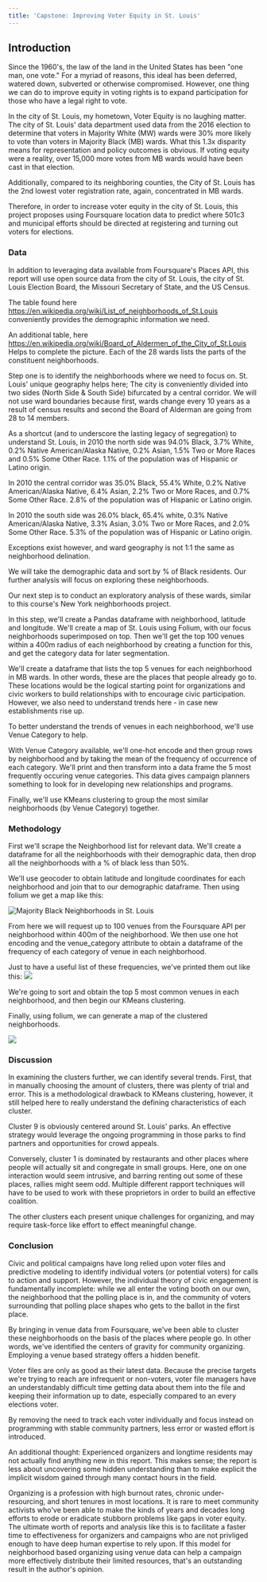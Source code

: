 ```yaml
---
title: 'Capstone: Improving Voter Equity in St. Louis'
---
```


## Introduction
Since the 1960's, the law of the land in the United States has been "one man, one vote." For a myriad of reasons, this ideal has been deferred, watered down, subverted or otherwise compromised. However, one thing we can do to improve equity in voting rights is to expand participation for those who have a legal right to vote.

In the city of St. Louis, my hometown, Voter Equity is no laughing matter. The city of St. Louis' data department used data from the 2016 election to determine that voters in Majority White (MW) wards were 30% more likely to vote than voters in Majority Black (MB) wards. What this 1.3x disparity means for representation and policy outcomes is obvious. If voting equity were a reality, over 15,000 more votes from MB wards would have been cast in that election.

Additionally, compared to its neighboring counties, the City of St. Louis has the 2nd lowest voter registration rate, again, concentrated in MB wards.

Therefore, in order to increase voter equity in the city of St. Louis, this project proposes using Foursquare location data to predict where 501c3 and municipal efforts should be directed at registering and turning out voters for elections.

### Data
In addition to leveraging data available from Foursquare's Places API, this report will use open source data from the city of St. Louis, the city of St. Louis Election Board, the Missouri Secretary of State, and the US Census.

The table found here https://en.wikipedia.org/wiki/List_of_neighborhoods_of_St.Louis conveniently provides the demographic information we need.

An additional table, here https://en.wikipedia.org/wiki/Board_of_Aldermen_of_the_City_of_St.Louis Helps to complete the picture. Each of the 28 wards lists the parts of the constituent neighborhoods.

Step one is to identify the neighborhoods where we need to focus on. St. Louis' unique geography helps here; The city is conveniently divided into two sides (North Side & South Side) bifurcated by a central corridor. We will not use ward boundaries because first, wards change every 10 years as a result of census results and second the Board of Alderman are going from 28 to 14 members.

As a shortcut (and to underscore the lasting legacy of segregation) to understand St. Louis, in 2010 the north side was 94.0% Black, 3.7% White, 0.2% Native American/Alaska Native, 0.2% Asian, 1.5% Two or More Races and 0.5% Some Other Race. 1.1% of the population was of Hispanic or Latino origin.

In 2010 the central corridor was 35.0% Black, 55.4% White, 0.2% Native American/Alaska Native, 6.4% Asian, 2.2% Two or More Races, and 0.7% Some Other Race. 2.8% of the population was of Hispanic or Latino origin.

In 2010 the south side was 26.0% black, 65.4% white, 0.3% Native American/Alaska Native, 3.3% Asian, 3.0% Two or More Races, and 2.0% Some Other Race. 5.3% of the population was of Hispanic or Latino origin.

Exceptions exist however, and ward geography is not 1:1 the same as neighborhood delination.

We will take the demographic data and sort by % of Black residents. Our further analysis will focus on exploring these neighborhoods.

Our next step is to conduct an exploratory analysis of these wards, similar to this course's New York neighborhoods project.

In this step, we'll create a Pandas dataframe with neighborhood, latitude and longitude. We'll create a map of St. Louis using Folium, with our focus neighborhoods superimposed on top. Then we'll get the top 100 venues within a 400m radius of each neighborhood by creating a function for this, and get the category data for later segmentation.

We'll create a dataframe that lists the top 5 venues for each neighborhood in MB wards. In other words, these are the places that people already go to. These locations would be the logical starting point for organizations and civic workers to build relationships with to encourage civic participation. However, we also need to understand trends here - in case new establishments rise up.

To better understand the trends of venues in each neighborhood, we'll use Venue Category to help.

With Venue Category available, we'll one-hot encode and then group rows by neighborhood and by taking the mean of the frequency of occurrence of each category. We'll print and then transform into a data frame the 5 most frequently occuring venue categories. This data gives campaign planners something to look for in developing new relationships and programs.

Finally, we'll use KMeans clustering to group the most similar neighborhoods (by Venue Category) together.

### Methodology
First we'll scrape the Neighborhood list for relevant data. We'll create a dataframe for all the neighborhoods with their demographic data, then drop all the neighborhoods with a % of black less than 50%. 

We'll use geocoder to obtain latitude and longitude coordinates for each neighborhood and join that to our demographic dataframe. Then using folium we get a map like this: 

![Majority Black Neighborhoods in St. Louis](/STL_Majority_Black_Neighborhoods.png)

From here we will request up to 100 venues from the Foursquare API per neighborhood within 400m of the neighborhood.  We then use one hot encoding and the venue_category attribute to obtain a dataframe of the frequency of each category of venue in each neighborhood.  

Just to have a useful list of these frequencies, we've printed them out like this: 
![](/Sample_Frequency_Venues.png)

We're going to sort and obtain the top 5 most common venues in each neighborhood, and then begin our KMeans clustering. 

Finally, using folium, we can generate a map of the clustered neighborhoods.

![](/STL_Neighborhoods_Clustered.png)

### Discussion
In examining the clusters further, we can identify several trends. First, that in manually choosing the amount of clusters, there was plenty of trial and error. This is a methodological drawback to KMeans clustering, however, it still helped here to really understand the defining characteristics of each cluster.

Cluster 9 is obviously centered around St. Louis' parks. An effective strategy would leverage the ongoing programming in those parks to find partners and opportunities for crowd appeals.

Conversely, cluster 1 is dominated by restaurants and other places where people will actually sit and congregate in small groups. Here, one on one interaction would seem intrusive, and barring renting out some of these places, rallies might seem odd. Multiple different rapport techniques will have to be used to work with these proprietors in order to build an effective coalition.

The other clusters each present unique challenges for organizing, and may require task-force like effort to effect meaningful change.

### Conclusion
Civic and political campaigns have long relied upon voter files and predictive modeling to identify individual voters (or potential voters) for calls to action and support. However, the individual theory of civic engagement is fundamentally incomplete: while we all enter the voting booth on our own, the neighborhood that the polling place is in, and the community of voters surrounding that polling place shapes who gets to the ballot in the first place.

By bringing in venue data from Foursquare, we've been able to cluster these neighborhoods on the basis of the places where people go. In other words, we've identified the centers of gravity for community organizing. Employing a venue based strategy offers a hidden benefit.

Voter files are only as good as their latest data. Because the precise targets we're trying to reach are infrequent or non-voters, voter file managers have an understandably difficult time getting data about them into the file and keeping their information up to date, especially compared to an every elections voter.

By removing the need to track each voter individually and focus instead on programming with stable community partners, less error or wasted effort is introduced.

An additional thought: Experienced organizers and longtime residents may not actually find anything new in this report. This makes sense; the report is less about uncovering some hidden understanding than to make explicit the implicit wisdom gained through many contact hours in the field.

Organizing is a profession with high burnout rates, chronic under-resourcing, and short tenures in most locations. It is rare to meet community activists who've been able to make the kinds of years and decades long efforts to erode or eradicate stubborn problems like gaps in voter equity. The ultimate worth of reports and analysis like this is to facilitate a faster time to effectiveness for organizers and campaigns who are not privliged enough to have deep human expertise to rely upon. If this model for neighborhood based organizing using venue data can help a campaign more effectively distribute their limited resources, that's an outstanding result in the author's opinion.